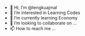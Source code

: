 - 👋 Hi, I’m @tengkuajmal
- 👀 I’m interested in Learning Codes
- 🌱 I’m currently learning Economy
- 💞️ I’m looking to collaborate on ...
- 📫 How to reach me ...

<!---
tengkuajmal/tengkuajmal is a ✨ special ✨ repository because its `README.md` (this file) appears on your GitHub profile.
You can click the Preview link to take a look at your changes.
--->
